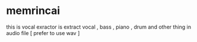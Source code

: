 # memrincai


this is vocal exractor is extract vocal , bass , piano , drum and other thing in audio file [ prefer to use wav ] 
